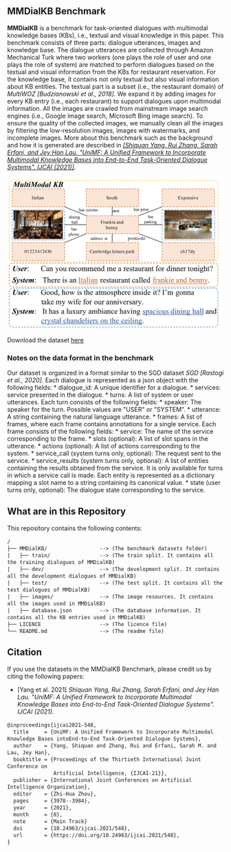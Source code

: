 ## MMDialKB Benchmark
**MMDialKB** is a benchmark for task-oriented dialogues with multimodal knowledge bases (KBs), i.e., textual and visual knowledge in this paper. This benchmark consists of three parts: dialogue utterances, images and knowledge base. The dialogue utterances are collected through Amazon Mechanical Turk where two workers (one plays the role of user and one plays the role of system) are matched to perform dialogues based on the textual and visual information from the KBs for restaurant reservation. For the knowledge base, it contains not only textual but also visual information about KB entities. The textual part is a subset (i.e., the restaurant domain) of *MultiWOZ [Budzianowski et al., 2018]*. We expand it by adding images for every KB entry (i.e., each restaurant) to support dialogues upon multimodal information. All the images are crawled from mainstream image search engines (i.e., Google image search, Microsoft Bing image search). To ensure the quality of the collected images, we manually clean all the images by filtering the low-resolution images, images with watermarks, and incomplete images. More about this benchmark such as the background and how it is generated are described in [*[Shiquan Yang, Rui Zhang, Sarah Erfani, and Jey Han Lau. "UniMF: A Unified Framework to Incorporate Multimodal Knowledge Bases into End-to-End Task-Oriented Dialogue Systems". IJCAI (2021)]*](https://www.ijcai.org/proceedings/2021/0548.pdf).

![multimodal](img/multimodal_dialogues.png)

Download the dataset [here](https://github.com/shiquanyang/UniMF)

### Notes on the data format in the benchmark
  Our dataset is organized in a format similar to the SGD dataset *SGD [Rastogi et al., 2020]*. Each dialogue is represented as a json object with the following fields:
    * dialogue_id: A unique identifier for a dialogue.
    * services: service presented in the dialogue.
    * turns: A list of system or user utterances.
  Each turn consists of the following fields:
    * speaker: The speaker for the turn. Possible values are "USER" or "SYSTEM".
    * utterance: A string containing the natural language utterance.
    * frames: A list of frames, where each frame contains annotations for a single service.
  Each frame consists of the following fields:
    * service: The name of the service corresponding to the frame.
    * slots (optional): A list of slot spans in the utterance.
    * actions (optional): A list of actions corresponding to the system.
    * service_call (system turns only, optional): The request sent to the service.
    * service_results (system turns only, optional): A list of entities containing the results obtained from the service. It is only available for turns in which a service call is made. Each entity is represented as a dictionary mapping a slot name to a string containing its canonical value.
    * state (user turns only, optional): The dialogue state corresponding to the service.

## What are in this Repository
This repository contains the following contents:
```
/
├── MMDialKB/                 --> (The benchmark datasets folder)
|   ├── train/                --> (The train split. It contains all the training dialogues of MMDialKB)
|   ├── dev/                  --> (The development split. It contains all the development dialogues of MMDialKB)
|   ├── test/                 --> (The test split. It contains all the test dialogues of MMDialKB)
|   ├── images/               --> (The image resources. It contains all the images used in MMDialKB)
|   ├── database.json         --> (The database information. It contains all the KB entries used in MMDialKB)
├── LICENCE                   --> (The licence file)
└── README.md                 --> (The readme file)
```

## Citation
If you use the datasets in the MMDialKB Benchmark, please credit us by citing the following papers:

* [Yang et al. 2021] *Shiquan Yang, Rui Zhang, Sarah Erfani, and Jey Han Lau. "UniMF: A Unified Framework to Incorporate Multimodal Knowledge Bases into End-to-End Task-Oriented Dialogue Systems". IJCAI (2021).*

```
@inproceedings{ijcai2021-548,
  title     = {UniMF: A Unified Framework to Incorporate Multimodal Knowledge Bases intoEnd-to-End Task-Oriented Dialogue Systems},
  author    = {Yang, Shiquan and Zhang, Rui and Erfani, Sarah M. and Lau, Jey Han},
  booktitle = {Proceedings of the Thirtieth International Joint Conference on
               Artificial Intelligence, {IJCAI-21}},
  publisher = {International Joint Conferences on Artificial Intelligence Organization},
  editor    = {Zhi-Hua Zhou},
  pages     = {3978--3984},
  year      = {2021},
  month     = {8},
  note      = {Main Track}
  doi       = {10.24963/ijcai.2021/548},
  url       = {https://doi.org/10.24963/ijcai.2021/548},
}

```
